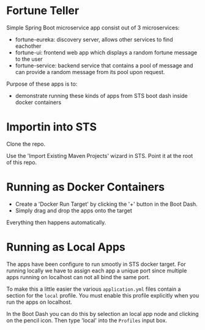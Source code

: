 Fortune Teller
==============

Simple Spring Boot microservice app consist out of 3 microservices:

- fortune-eureka: discovery server, allows other services to find eachother
- fortune-ui: frontend web app which displays a random fortune message to the user
- fortune-service: backend service that contains a pool of message and can provide 
                   a random message from its pool upon request.

Purpose of these apps is to:

- demonstrate running these kinds of apps from STS boot dash inside docker containers

Importin into STS
=================

Clone the repo.

Use the 'Import Existing Maven Projects' wizard in STS. Point it at the root of this
repo. 

Running as Docker Containers
============================

 - Create a 'Docker Run Target' by clicking the '+' button in the Boot Dash.
 - Simply drag and drop the apps onto the target

Everything then happens automatically.

Running as Local Apps
=====================

The apps have been configure to run smootly in STS docker target. 
For running locally we have to assign each app a unique port since
multiple apps running on localhost can not all bind the same port.

To make this a little easier the various `application.yml` files
contain a section for the `local` profile. You must enable this
profile explicitly when you run the apps on localhost.

In the Boot Dash you can do this by selection an local app node
and clicking on the pencil icon. Then type 'local' into the
`Profiles` input box.